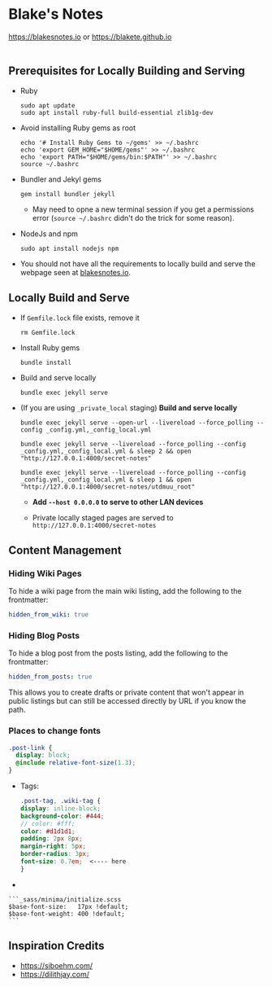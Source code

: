 # Blake's Notes

https://blakesnotes.io or https://blakete.github.io
<br><br>

## Prerequisites for Locally Building and Serving

* Ruby

    ```console
    sudo apt update
    sudo apt install ruby-full build-essential zlib1g-dev
    ```

* Avoid installing Ruby gems as root

    ```console
    echo '# Install Ruby Gems to ~/gems' >> ~/.bashrc
    echo 'export GEM_HOME="$HOME/gems"' >> ~/.bashrc
    echo 'export PATH="$HOME/gems/bin:$PATH"' >> ~/.bashrc
    source ~/.bashrc
    ```

* Bundler and Jekyl gems

    ```console
    gem install bundler jekyll
    ```

  * May need to opne a new terminal session if you get a permissions error (`source ~/.bashrc` didn't do the trick for some reason).

* NodeJs and npm

    ```console
    sudo apt install nodejs npm
    ```

* You should not have all the requirements to locally build and serve the webpage seen at [blakesnotes.io](https://blakesnotes.io).

## Locally Build and Serve

* If `Gemfile.lock` file exists, remove it

    ```console
    rm Gemfile.lock 
    ```

* Install Ruby gems

    ```console
    bundle install
    ```

* Build and serve locally

    ```console
    bundle exec jekyll serve
    ```

* (If you are using `_private_local` staging) **Build and serve locally**

    ```console
    bundle exec jekyll serve --open-url --livereload --force_polling --config _config.yml,_config_local.yml
    ```

    ```console
    bundle exec jekyll serve --livereload --force_polling --config _config.yml,_config_local.yml & sleep 2 && open "http://127.0.0.1:4000/secret-notes"
    ```

    ```console
    bundle exec jekyll serve --livereload --force_polling --config _config.yml,_config_local.yml & sleep 1 && open "http://127.0.0.1:4000/secret-notes/utdmuu_root"
    ```

    * **Add `--host 0.0.0.0` to serve to other LAN devices**

    * Private locally staged pages are served to `http://127.0.0.1:4000/secret-notes`

## Content Management

### Hiding Wiki Pages

To hide a wiki page from the main wiki listing, add the following to the frontmatter:

```yaml
hidden_from_wiki: true
```

### Hiding Blog Posts

To hide a blog post from the posts listing, add the following to the frontmatter:

```yaml
hidden_from_posts: true
```

This allows you to create drafts or private content that won't appear in public listings but can still be accessed directly by URL if you know the path.

### Places to change fonts

```_sass/minima/_layout.scss
.post-link {
  display: block;
  @include relative-font-size(1.3);
}
```

* Tags:

    ```assets/css/style.scss
    .post-tag, .wiki-tag {
    display: inline-block;
    background-color: #444;
    // color: #fff;
    color: #d1d1d1;
    padding: 2px 8px;
    margin-right: 5px;
    border-radius: 3px;
    font-size: 0.7em;  <---- here
    }
    ```

* 

    ```_sass/minima/initialize.scss
    $base-font-size:   17px !default;
    $base-font-weight: 400 !default;
    ```

## Inspiration Credits

* https://siboehm.com/
* https://dilithjay.com/
